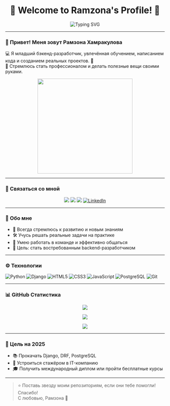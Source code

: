 <h1 align="center">🌟 Welcome to Ramzona's Profile! 🌟</h1>

<p align="center">
  <img src="https://readme-typing-svg.herokuapp.com?font=Fira+Code&duration=2000&pause=1000&color=00F7FF&center=true&vCenter=true&width=435&lines=Junior+Backend+Developer;Passionate+about+learning+%F0%9F%93%9A;Writing+code+and+building+real+projects+%F0%9F%9A%80" alt="Typing SVG" />
</p>

---

### 👋 Привет! Меня зовут Рамзона Хамракулова  
💻 Я младший бэкенд-разработчик, увлечённая обучением, написанием кода и созданием реальных проектов. 🚀  
🎯 Стремлюсь стать профессионалом и делать полезные вещи своими руками.

<p align="center">
  <img src="https://cdn.dribbble.com/users/1162077/screenshots/3848919/programmer_girl.gif" width="300" />
</p>


---

### 🔗 Связаться со мной

<p align="center">
  <a href="https://github.com/ramzona"><img src="https://img.shields.io/badge/GitHub-000?style=for-the-badge&logo=github&logoColor=white" /></a>
  <a href="https://t.me/@khamrakulova_008"><img src="https://img.shields.io/badge/Telegram-26A5E4?style=for-the-badge&logo=telegram&logoColor=white" /></a>
  <a href="mailto:hamrakulovaramzona4@gmail.com"><img src="https://img.shields.io/badge/Gmail-D14836?style=for-the-badge&logo=gmail&logoColor=white" /></a>
  <a href="https://www.linkedin.com/in/ramzona/" target="_blank"> 
    <img src="https://img.shields.io/badge/LinkedIn-0077B5?style=for-the-badge&logo=linkedin&logoColor=white" alt="LinkedIn"/>
  </a>
</p>

---

### 💬 Обо мне

- 🧠 Всегда стремлюсь к развитию и новым знаниям  
- 🛠 Учусь решать реальные задачи на практике  
- 🤝 Умею работать в команде и эффективно общаться  
- 🎯 Цель: стать востребованным backend-разработчиком

---

### ⚙️ Технологии

![Python](https://img.shields.io/badge/Python-3776AB?style=flat&logo=python&logoColor=white)
![Django](https://img.shields.io/badge/Django-092E20?style=flat&logo=django&logoColor=white)
![HTML5](https://img.shields.io/badge/HTML5-E34F26?style=flat&logo=html5&logoColor=white)
![CSS3](https://img.shields.io/badge/CSS3-1572B6?style=flat&logo=css3&logoColor=white)
![JavaScript](https://img.shields.io/badge/JavaScript-F7DF1E?style=flat&logo=javascript&logoColor=black)
![PostgreSQL](https://img.shields.io/badge/PostgreSQL-316192?style=flat&logo=postgresql&logoColor=white)
![Git](https://img.shields.io/badge/Git-F05032?style=flat&logo=git&logoColor=white)

---

### 📊 GitHub Статистика

<p align="center">
  <img src="https://github-readme-stats.vercel.app/api?username=ramzona&show_icons=true&theme=radical&hide=prs" />
</p>

<p align="center">
  <img src="https://github-readme-streak-stats.herokuapp.com?user=ramzona&theme=radical&date_format=M%20j%5B%2C%20Y%5D" />
</p>

<p align="center">
  <img src="https://github-readme-stats.vercel.app/api/top-langs/?username=ramzona&layout=compact&theme=radical" />
</p>

---

### 🧠 Цель на 2025

- 📚 Прокачать Django, DRF, PostgreSQL  
- 🔧 Устроиться стажёром в IT-компанию  
- 🎓 Получить международный диплом или пройти бесплатные курсы

---

> ⭐ Поставь звезду моим репозиториям, если они тебе помогли! Спасибо!  
> С любовью, Рамзона 💖
